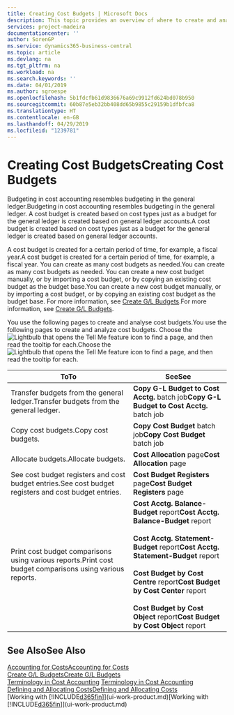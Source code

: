 ```yaml
---
title: Creating Cost Budgets | Microsoft Docs
description: This topic provides an overview of where to create and analyse cost budgets.
services: project-madeira
documentationcenter: ''
author: SorenGP
ms.service: dynamics365-business-central
ms.topic: article
ms.devlang: na
ms.tgt_pltfrm: na
ms.workload: na
ms.search.keywords: ''
ms.date: 04/01/2019
ms.author: sgroespe
ms.openlocfilehash: 5b1fdcfb61d9836676a69c9912fd624bd078b950
ms.sourcegitcommit: 60b87e5eb32bb408dd65b9855c29159b1dfbfca8
ms.translationtype: HT
ms.contentlocale: en-GB
ms.lasthandoff: 04/29/2019
ms.locfileid: "1239781"
---
```

# <a name="creating-cost-budgets"></a><span data-ttu-id="b2e6b-103">Creating Cost Budgets</span><span class="sxs-lookup"><span data-stu-id="b2e6b-103">Creating Cost Budgets</span></span>
<span data-ttu-id="b2e6b-104">Budgeting in cost accounting resembles budgeting in the general ledger.</span><span class="sxs-lookup"><span data-stu-id="b2e6b-104">Budgeting in cost accounting resembles budgeting in the general ledger.</span></span> <span data-ttu-id="b2e6b-105">A cost budget is created based on cost types just as a budget for the general ledger is created based on general ledger accounts.</span><span class="sxs-lookup"><span data-stu-id="b2e6b-105">A cost budget is created based on cost types just as a budget for the general ledger is created based on general ledger accounts.</span></span>  

<span data-ttu-id="b2e6b-106">A cost budget is created for a certain period of time, for example, a fiscal year.</span><span class="sxs-lookup"><span data-stu-id="b2e6b-106">A cost budget is created for a certain period of time, for example, a fiscal year.</span></span> <span data-ttu-id="b2e6b-107">You can create as many cost budgets as needed.</span><span class="sxs-lookup"><span data-stu-id="b2e6b-107">You can create as many cost budgets as needed.</span></span> <span data-ttu-id="b2e6b-108">You can create a new cost budget manually, or by importing a cost budget, or by copying an existing cost budget as the budget base.</span><span class="sxs-lookup"><span data-stu-id="b2e6b-108">You can create a new cost budget manually, or by importing a cost budget, or by copying an existing cost budget as the budget base.</span></span> <span data-ttu-id="b2e6b-109">For more information, see [Create G/L Budgets](finance-how-create-budgets.md).</span><span class="sxs-lookup"><span data-stu-id="b2e6b-109">For more information, see [Create G/L Budgets](finance-how-create-budgets.md).</span></span>

<span data-ttu-id="b2e6b-110">You use the following pages to create and analyse cost budgets.</span><span class="sxs-lookup"><span data-stu-id="b2e6b-110">You use the following pages to create and analyze cost budgets.</span></span> <span data-ttu-id="b2e6b-111">Choose the ![Lightbulb that opens the Tell Me feature](media/ui-search/search_small.png "Tell me what you want to do") icon to find a page, and then read the tooltip for each.</span><span class="sxs-lookup"><span data-stu-id="b2e6b-111">Choose the ![Lightbulb that opens the Tell Me feature](media/ui-search/search_small.png "Tell me what you want to do") icon to find a page, and then read the tooltip for each.</span></span>

|<span data-ttu-id="b2e6b-112">To</span><span class="sxs-lookup"><span data-stu-id="b2e6b-112">To</span></span>|<span data-ttu-id="b2e6b-113">See</span><span class="sxs-lookup"><span data-stu-id="b2e6b-113">See</span></span>|  
|--------|---------|  
|<span data-ttu-id="b2e6b-114">Transfer budgets from the general ledger.</span><span class="sxs-lookup"><span data-stu-id="b2e6b-114">Transfer budgets from the general ledger.</span></span>|<span data-ttu-id="b2e6b-115">**Copy G-L Budget to Cost Acctg.** batch job</span><span class="sxs-lookup"><span data-stu-id="b2e6b-115">**Copy G-L Budget to Cost Acctg.** batch job</span></span>|  
|<span data-ttu-id="b2e6b-116">Copy cost budgets.</span><span class="sxs-lookup"><span data-stu-id="b2e6b-116">Copy cost budgets.</span></span>|<span data-ttu-id="b2e6b-117">**Copy Cost Budget** batch job</span><span class="sxs-lookup"><span data-stu-id="b2e6b-117">**Copy Cost Budget** batch job</span></span>|  
|<span data-ttu-id="b2e6b-118">Allocate budgets.</span><span class="sxs-lookup"><span data-stu-id="b2e6b-118">Allocate budgets.</span></span>|<span data-ttu-id="b2e6b-119">**Cost Allocation** page</span><span class="sxs-lookup"><span data-stu-id="b2e6b-119">**Cost Allocation** page</span></span>|  
|<span data-ttu-id="b2e6b-120">See cost budget registers and cost budget entries.</span><span class="sxs-lookup"><span data-stu-id="b2e6b-120">See cost budget registers and cost budget entries.</span></span>|<span data-ttu-id="b2e6b-121">**Cost Budget Registers** page</span><span class="sxs-lookup"><span data-stu-id="b2e6b-121">**Cost Budget Registers** page</span></span>|  
|<span data-ttu-id="b2e6b-122">Print cost budget comparisons using various reports.</span><span class="sxs-lookup"><span data-stu-id="b2e6b-122">Print cost budget comparisons using various reports.</span></span>|<span data-ttu-id="b2e6b-123">**Cost Acctg. Balance-Budget** report</span><span class="sxs-lookup"><span data-stu-id="b2e6b-123">**Cost Acctg. Balance-Budget** report</span></span><br /><br /> <span data-ttu-id="b2e6b-124">**Cost Acctg. Statement-Budget** report</span><span class="sxs-lookup"><span data-stu-id="b2e6b-124">**Cost Acctg. Statement-Budget** report</span></span><br /><br /> <span data-ttu-id="b2e6b-125">**Cost Budget by Cost Centre** report</span><span class="sxs-lookup"><span data-stu-id="b2e6b-125">**Cost Budget by Cost Center** report</span></span><br /><br /> <span data-ttu-id="b2e6b-126">**Cost Budget by Cost Object** report</span><span class="sxs-lookup"><span data-stu-id="b2e6b-126">**Cost Budget by Cost Object** report</span></span>|  

## <a name="see-also"></a><span data-ttu-id="b2e6b-127">See Also</span><span class="sxs-lookup"><span data-stu-id="b2e6b-127">See Also</span></span>  
[<span data-ttu-id="b2e6b-128">Accounting for Costs</span><span class="sxs-lookup"><span data-stu-id="b2e6b-128">Accounting for Costs</span></span>](finance-manage-cost-accounting.md)  
[<span data-ttu-id="b2e6b-129">Create G/L Budgets</span><span class="sxs-lookup"><span data-stu-id="b2e6b-129">Create G/L Budgets</span></span>](finance-how-create-budgets.md)  
<span data-ttu-id="b2e6b-130">[Terminology in Cost Accounting](finance-terminology-in-cost-accounting.md) </span><span class="sxs-lookup"><span data-stu-id="b2e6b-130">[Terminology in Cost Accounting](finance-terminology-in-cost-accounting.md) </span></span>  
[<span data-ttu-id="b2e6b-131">Defining and Allocating Costs</span><span class="sxs-lookup"><span data-stu-id="b2e6b-131">Defining and Allocating Costs</span></span>](finance-define-and-allocate-costs.md)  
<span data-ttu-id="b2e6b-132">[Working with [!INCLUDE[d365fin](includes/d365fin_md.md)]](ui-work-product.md)</span><span class="sxs-lookup"><span data-stu-id="b2e6b-132">[Working with [!INCLUDE[d365fin](includes/d365fin_md.md)]](ui-work-product.md)</span></span>
